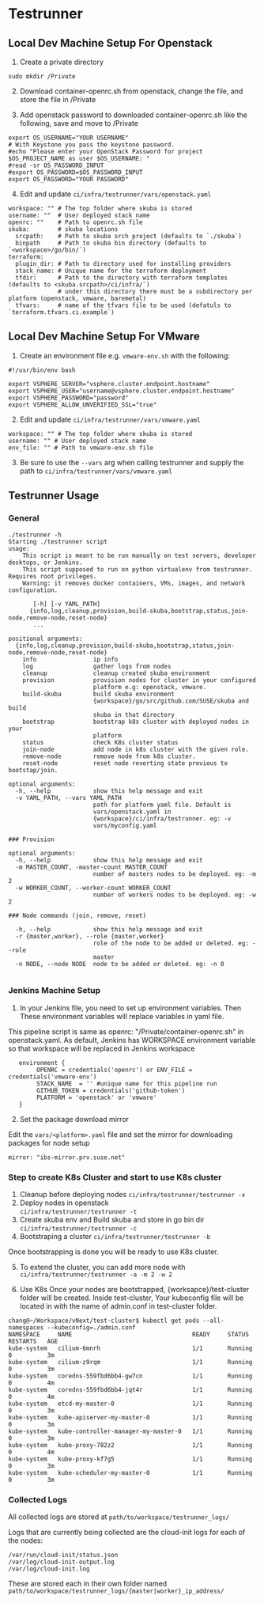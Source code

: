 
# Testrunner

## Local Dev Machine Setup For Openstack
1. Create a private directory 
```
sudo mkdir /Private
``` 
2. Download container-openrc.sh from openstack, change the file, and store the file in /Private

3. Add openstack password to downloaded container-openrc.sh like the following, save and move to /Private
```
export OS_USERNAME="YOUR USERNAME"
# With Keystone you pass the keystone password.
#echo "Please enter your OpenStack Password for project $OS_PROJECT_NAME as user $OS_USERNAME: "
#read -sr OS_PASSWORD_INPUT
#export OS_PASSWORD=$OS_PASSWORD_INPUT
export OS_PASSWORD="YOUR PASSWORD"
```
4. Edit and update `ci/infra/testrunner/vars/openstack.yaml`
```
workspace: "" # The top folder where skuba is stored
username: ""  # User deployed stack name
openrc: ""    # Path to openrc.sh file
skuba:        # skuba locations
  srcpath:    # Path to skuba srch project (defaults to `./skuba`)
  binpath     # Path to skuba bin directory (defaults to `<workspace>/go/bin/`)
terraform:
  plugin_dir: # Path to directory used for installing providers 
  stack_name: # Unique name for the terraform deployment
  tfdir:      # Path to the directory with terraform templates (defaults to <skuba.srcpath>/ci/infra/`)
              # under this directory there must be a subdirectory per platform (openstack, vmware, baremetal)
  tfvars:     # name of the tfvars file to be used (defatuls to `terraform.tfvars.ci.example`)
```

## Local Dev Machine Setup For VMware

1. Create an environment file e.g. `vmware-env.sh` with the following:
```
#!/usr/bin/env bash

export VSPHERE_SERVER="vsphere.cluster.endpoint.hostname"
export VSPHERE_USER="username@vsphere.cluster.endpoint.hostname"
export VSPHERE_PASSWORD="password"
export VSPHERE_ALLOW_UNVERIFIED_SSL="true"
```

2. Edit and update `ci/infra/testrunner/vars/vmware.yaml`
```
workspace: "" # The top folder where skuba is stored
username: "" # User deployed stack name
env_file: "" # Path to vmware-env.sh file
```

3. Be sure to use the `--vars` arg when calling testrunner and supply the path to `ci/infra/testrunner/vars/vmware.yaml`

## Testrunner Usage


### General

```
./testrunner -h
Starting ./testrunner script
usage:
    This script is meant to be run manually on test servers, developer desktops, or Jenkins.
    This script supposed to run on python virtualenv from testrunner. Requires root privileges.
    Warning: it removes docker containers, VMs, images, and network configuration.

       [-h] [-v YAML_PATH]
      {info,log,cleanup,provision,build-skuba,bootstrap,status,join-node,remove-node,reset-node}
       ...

positional arguments:
  {info,log,cleanup,provision,build-skuba,bootstrap,status,join-node,remove-node,reset-node}
    info                ip info
    log                 gather logs from nodes
    cleanup             cleanup created skuba environment
    provision           provision nodes for cluster in your configured
                        platform e.g: openstack, vmware.
    build-skuba         build skuba environment
                        {workspace}/go/src/github.com/SUSE/skuba and build
                        skuba in that directory
    bootstrap           bootstrap k8s cluster with deployed nodes in your
                        platform
    status              check K8s cluster status
    join-node           add node in k8s cluster with the given role.
    remove-node         remove node from k8s cluster.
    reset-node          reset node reverting state previous to bootstap/join.

optional arguments:
  -h, --help            show this help message and exit
  -v YAML_PATH, --vars YAML_PATH
                        path for platform yaml file. Default is
                        vars/openstack.yaml in
                        {workspace}/ci/infra/testrunner. eg: -v
                        vars/myconfig.yaml

### Provision

optional arguments:
  -h, --help            show this help message and exit
  -m MASTER_COUNT, -master-count MASTER_COUNT
                        number of masters nodes to be deployed. eg: -m 2
  -w WORKER_COUNT, --worker-count WORKER_COUNT
                        number of workers nodes to be deployed. eg: -w 2

### Node commands (join, remove, reset)

  -h, --help            show this help message and exit
  -r {master,worker}, --role {master,worker}
                        role of the node to be added or deleted. eg: --role
                        master
  -n NODE, --node NODE  node to be added or deleted. eg: -n 0


```


### Jenkins Machine Setup
1. In your Jenkins file, you need to set up environment variables. Then These environment variables will replace
variables in yaml file.

This pipeline script is same as openrc: "/Private/container-openrc.sh" in openstack.yaml.
As default, Jenkins has WORKSPACE environment variable so that workspace will be replaced in Jenkins workspace
```
   environment {
        OPENRC = credentials('openrc') or ENV_FILE = credentials('vmware-env') 
        STACK_NAME  = '' #unique name for this pipeline run
        GITHUB_TOKEN = credentials('github-token')
        PLATFORM = 'openstack' or 'vmware'
   }
```
2. Set the package download mirror

Edit the `vars/<platform>.yaml` file and set the mirror for downloading packages for node setup
```
mirror: "ibs-mirror.prv.suse.net"
```

### Step to create K8s Cluster and start to use K8s cluster 
1. Cleanup before deploying nodes
```ci/infra/testrunner/testrunner -x ``` 
2. Deploy nodes in openstack  
```ci/infra/testrunner/testrunner -t ```  
3. Create skuba env and Build skuba and store in go bin dir
```ci/infra/testrunner/testrunner -c ```
4. Bootstraping a cluster
```ci/infra/testrunner/testrunner -b ```

Once bootstrapping is done you will be ready to use K8s cluster.

5. To extend the cluster, you can add more node with 
```ci/infra/testrunner/testrunner -a -m 2 -w 2 ```

6. Use K8s
Once your nodes are bootstrapped, {worksapce}/test-cluster folder will be created. Inside test-cluster, Your kubeconfig file will be located in with the name of admin.conf in test-cluster folder.
```
chang@~/Workspace/vNext/test-cluster$ kubectl get pods --all-namespaces --kubeconfig=./admin.conf
NAMESPACE     NAME                                  READY     STATUS    RESTARTS   AGE
kube-system   cilium-6mnrh                          1/1       Running   0          3m
kube-system   cilium-z9rqm                          1/1       Running   0          3m
kube-system   coredns-559fbd6bb4-gw7cn              1/1       Running   0          4m
kube-system   coredns-559fbd6bb4-jqt4r              1/1       Running   0          4m
kube-system   etcd-my-master-0                      1/1       Running   0          3m
kube-system   kube-apiserver-my-master-0            1/1       Running   0          3m
kube-system   kube-controller-manager-my-master-0   1/1       Running   0          3m
kube-system   kube-proxy-782z2                      1/1       Running   0          4m
kube-system   kube-proxy-kf7g5                      1/1       Running   0          3m
kube-system   kube-scheduler-my-master-0            1/1       Running   0          3m
```

### Collected Logs
All collected logs are stored at `path/to/workspace/testrunner_logs/`

Logs that are currently being collected are the cloud-init logs for each of the nodes:

    /var/run/cloud-init/status.json
    /var/log/cloud-init-output.log
    /var/log/cloud-init.log

These are stored each in their own folder named `path/to/workspace/testrunner_logs/{master|worker}_ip_address/`
